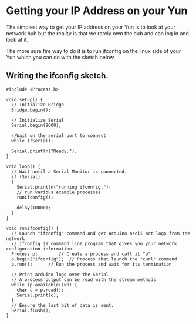 # Getting your IP Address on your Yun

The simplest way to get your IP address on your Yun is to look at your network hub but the reality is that we rarely own the hub and can log in and look at it. 

The more sure fire way to do it is to run ifconfig on the linux side of your Yun which you can do with the sketch below. 

## Writing the ifconfig sketch. 

```
#include <Process.h>

void setup() {
  // Initialize Bridge
  Bridge.begin();

  // Initialize Serial
  Serial.begin(9600);
  
  //Wait on the serial port to connect
  while (!Serial);

  Serial.println("Ready.");
}

void loop() {
  // Wait until a Serial Monitor is connected.
  if (Serial)
  {
    Serial.println("running ifconfig.");
    // run various example processes
    runifconfig();
    
    delay(10000);
  }
}

void runifconfig() {
  // Launch "ifconfig" command and get Arduino ascii art logo from the network
  // ifconfig is command line program that gives you your network configuration information.
  Process p;        // Create a process and call it "p"
  p.begin("ifconfig");  // Process that launch the "curl" command
  p.run();      // Run the process and wait for its termination

  // Print arduino logo over the Serial
  // A process output can be read with the stream methods
  while (p.available()>0) {
    char c = p.read();
    Serial.print(c);
  }
  // Ensure the last bit of data is sent.
  Serial.flush();
}
```